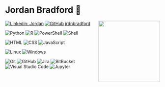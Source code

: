# Jordan Bradford 🤘
<img align="right" height=200 src="https://media.giphy.com/media/hjvinhl1pUrb1gdzlV/giphy.gif">

[![Linkedin: Jordan](https://img.shields.io/badge/-Jordan-blue?style=flat-square&logo=Linkedin&logoColor=white&link=https://www.linkedin.com/in/jrdnbradford/)](https://www.linkedin.com/in/jrdnbradford/)
[![GitHub jrdnbradford](https://img.shields.io/github/followers/jrdnbradford?label=follow&style=social)](https://github.com/jrdnbradford)

![Python](https://img.shields.io/badge/Python-05122A?style=flat&logo=Python)
![R](https://img.shields.io/badge/R-05122A?style=flat&logo=R&logoColor=1f65b7)
![PowerShell](https://img.shields.io/badge/PowerShell-05122A?style=flat&logo=PowerShell)
![Shell](https://img.shields.io/badge/Shell-05122A?style=flat&logo=GNUBash)

![HTML](https://img.shields.io/badge/HTML-05122A?style=flat&logo=HTML5)
![CSS](https://img.shields.io/badge/CSS-05122A?style=flat&logo=CSS3&logoColor=1572B6)
![JavaScript](https://img.shields.io/badge/-JavaScript-05122A?style=flat&logo=javascript)

![Linux](https://img.shields.io/badge/Linux-05122A?style=flat&logo=Linux)
![Windows](https://img.shields.io/badge/Windows-05122A?style=flat&logo=Windows)

![Git](https://img.shields.io/badge/-Git-05122A?style=flat&logo=git)
![GitHub](https://img.shields.io/badge/-GitHub-05122A?style=flat&logo=github)
![Jira](https://img.shields.io/badge/Jira-05122A?style=flat&logo=JiraSoftware&logoColor=0052cc)
![BitBucket](https://img.shields.io/badge/BitBucket-05122A?style=flat&logo=BitBucket&logoColor=0052cc)
![Visual Studio Code](https://img.shields.io/badge/-Visual%20Studio%20Code-05122A?style=flat&logo=visual-studio-code&logoColor=007ACC)
![Jupyter](https://img.shields.io/badge/Jupyter-05122A?style=flat&logo=Jupyter)
